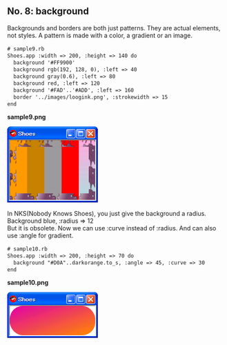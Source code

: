 No. 8: background
---------------

Backgrounds and borders are both just patterns. 
They are actual elements, not styles. 
A pattern is made with a color, a gradient or an image. 

	# sample9.rb
	Shoes.app :width => 200, :height => 140 do
	  background '#FF9900'
	  background rgb(192, 128, 0), :left => 40
	  background gray(0.6), :left => 80
	  background red, :left => 120
	  background '#FAD'..'#ADD', :left => 160
	  border '../images/loogink.png', :strokewidth => 15
	end

**sample9.png**

![sample9.png](http://github.com/ashbb/shoes_tutorial_html/raw/master/images/sample9.png)

In NKS(Nobody Knows Shoes), you just give the background a radius. <br>
Background blue, :radius => 12 <br>
But it is obsolete. Now we can use :curve instead of :radius. And can also use :angle for gradient. <br>

	# sample10.rb
	Shoes.app :width => 200, :height => 70 do
	  background "#D0A"..darkorange.to_s, :angle => 45, :curve => 30
	end

**sample10.png**

![sample10.png](http://github.com/ashbb/shoes_tutorial_html/raw/master/images/sample10.png)


